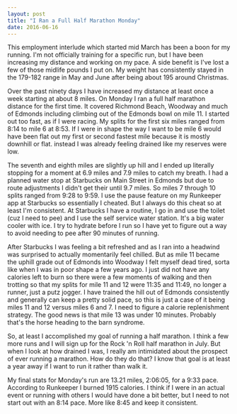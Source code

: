 ```yaml
---
layout: post
title: "I Ran a Full Half Marathon Monday"
date: 2016-06-16
---
```


This employment interlude which started mid March has been a boon for my running.  I'm not officially training for a specific run, but I have been increasing my distance and working on my pace.  A side benefit is I've lost a few of those midlife pounds I put on.   My weight has consistently stayed in the 179-182 range in May and June after being about 195 around Christmas.  

Over the past ninety days I have increased my distance at least once a week starting at about 8 miles. On Monday I ran a full half marathon distance for the first time.  It covered Richmond Beach, Woodway and much of Edmonds including climbing out of the Edmonds bowl on mile 11.  I started out too fast, as if I were racing.  My splits for the first six miles ranged from 8:14 to mile 6 at 8:53.  If I were in shape the way I want to be mile 6 would have been flat out my first or second fastest mile because it is mostly downhill or flat.  instead I was already feeling drained like my reserves were low.   

The seventh and eighth miles are slightly up hill and I ended up literally stopping for a moment at 6.9 miles and 7.9 miles to catch my breath.  I had a planned water stop at Starbucks on Main Street in Edmonds but due to route adjustments I didn't get their until 9.7 miles.  So miles 7 through 10 splits ranged from 9:28 to 9:59.  I use the pause feature on my Runkeeper app at Starbucks so essentially I cheated.  But I always do this cheat so at least I'm consistent.  At Starbucks I have a routine, I go in and use the toilet (cuz I need to pee) and I use the self service water station.  It's a big water cooler with ice.  I try to hydrate before I run so I have yet to figure out a way to avoid needing to pee after 90 minutes of running. 

After Starbucks I was feeling a bit refreshed and as I ran into a headwind was surprised to actually momentarily feel chilled.  But as mile 11 became the uphill grade out of Edmonds into Woodway I felt myself dead tired, sorta like when I was in poor shape a few years ago.  I just did not have any calories left to burn so there were a few moments of walking and then trotting so that my splits for mile 11 and 12 were 11:35 and 11:49, no longer a runner, just a putz jogger.   I have trained the hill out of Edmonds consistently and generally can keep a pretty solid pace, so this is just a case of it being miles 11 and 12 versus miles 6 and 7.  I need to figure a calorie replenishment strategy.  The good news is that mile 13 was under 10 minutes.  Probably that's the horse heading to the barn syndrome. 

So, at least I accomplished my goal of running a half marathon.  I think a few more runs and I will sign up for the Rock 'n Roll half marathon in July.  But when I look at how drained I was, I really am intimidated about the prospect of ever running a marathon.  How do they do that?  I know that goal is at least a year away if I want to run it rather than walk it.

My final stats for Monday's run are 13.21 miles, 2:06:05, for a 9:33 pace.  According to Runkeeper I burned 1915 calories. I think if I were in an actual event or running with others I would have done a bit better, but I need to not start out with an 8:14 pace.  More like 8:45 and keep it consistent.
